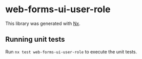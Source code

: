 # web-forms-ui-user-role

This library was generated with [Nx](https://nx.dev).

## Running unit tests

Run `nx test web-forms-ui-user-role` to execute the unit tests.
